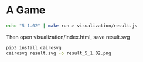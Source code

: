 # A Game

```bash
echo "5 1.02" | make run > visualization/result.js
```

Then open visualization/index.html, save result.svg

```bash
pip3 install cairosvg
cairosvg result.svg -o result_5_1.02.png
```
